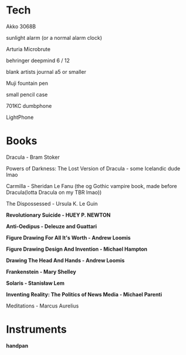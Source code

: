 # Tech

Akko 3068B

sunlight alarm (or a normal alarm clock)

Arturia Microbrute

behringer deepmind 6 / 12

blank artists journal a5 or smaller

Muji fountain pen

small pencil case

701KC dumbphone

LightPhone

# Books
Dracula - Bram Stoker

Powers of Darkness: The Lost Version of Dracula - some Icelandic dude lmao

Carmilla - Sheridan Le Fanu (the og Gothic vampire book, made before Dracula(lotta Dracula on my TBR lmao))

The Dispossessed - Ursula K. Le Guin

**Revolutionary Suicide - HUEY P. NEWTON**

**Anti-Oedipus - Deleuze and Guattari**

**Figure Drawing For All It's Worth - Andrew Loomis**

**Figure Drawing Design And Invention - Michael Hampton**

**Drawing The Head And Hands - Andrew Loomis**

**Frankenstein - Mary Shelley**

**Solaris - Stanisław Lem**

**Inventing Reality: The Politics of News Media - Michael Parenti**

Meditations - Marcus Aurelius


# Instruments
**handpan**
